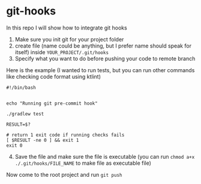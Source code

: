 # git-hooks

In this repo I will show how to integrate git hooks 
1. Make sure you init git for your project folder
2. create file (name could be anything, but I prefer name should speak for itself) inside ```YOUR_PROJECT/.git/hooks```
3. Specify what you want to do before pushing your code to remote branch

Here is the example (I wanted to run tests, but you can run other commands like checking code format using ktlint)

```
#!/bin/bash


echo "Running git pre-commit hook"

./gradlew test

RESULT=$?

# return 1 exit code if running checks fails
[ $RESULT -ne 0 ] && exit 1
exit 0
```

4. Save the file and make sure the file is executable (you can run ```chmod a+x ./.git/hooks/FILE_NAME``` to make file as executable file)

Now come to the root project and run ```git push``` 
